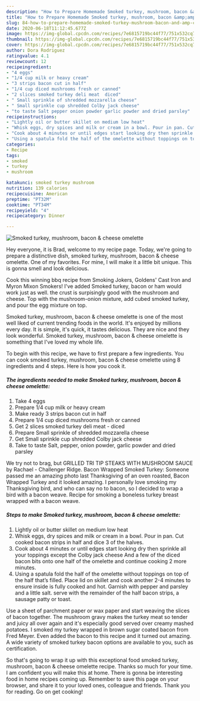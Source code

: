 ```yaml
---
description: "How to Prepare Homemade Smoked turkey, mushroom, bacon &amp;amp; cheese omelette"
title: "How to Prepare Homemade Smoked turkey, mushroom, bacon &amp;amp; cheese omelette"
slug: 84-how-to-prepare-homemade-smoked-turkey-mushroom-bacon-and-amp-cheese-omelette
date: 2020-06-18T11:12:45.677Z
image: https://img-global.cpcdn.com/recipes/7e6815719bc44f77/751x532cq70/smoked-turkey-mushroom-bacon-cheese-omelette-recipe-main-photo.jpg
thumbnail: https://img-global.cpcdn.com/recipes/7e6815719bc44f77/751x532cq70/smoked-turkey-mushroom-bacon-cheese-omelette-recipe-main-photo.jpg
cover: https://img-global.cpcdn.com/recipes/7e6815719bc44f77/751x532cq70/smoked-turkey-mushroom-bacon-cheese-omelette-recipe-main-photo.jpg
author: Dora Rodriguez
ratingvalue: 4.1
reviewcount: 12
recipeingredient:
- "4 eggs"
- "1/4 cup milk or heavy cream"
- "3 strips bacon cut in half"
- "1/4 cup diced mushrooms fresh or canned"
- "2 slices smoked turkey deli meat  diced"
- " Small sprinkle of shredded mozzarella cheese"
- " Small sprinkle cup shredded Colby jack cheese"
- "to taste Salt pepper onion powder garlic powder and dried parsley"
recipeinstructions:
- "Lightly oil or butter skillet on medium low heat"
- "Whisk eggs, dry spices and milk or cream in a bowl. Pour in pan. Cut cooked bacon strips in half and dice 3 of the halves."
- "Cook about 4 minutes or until edges start looking dry then sprinkle all your toppings except the Colby jack cheese And a few of the diced bacon bits onto one half of the omelette and continue cooking 2 more minutes."
- "Using a spatula fold the half of the omelette without toppings on top of the half that’s filled. Place lid on skillet and cook another 2-4 minutes to ensure inside is fully cooked and hot. Garnish with pepper and parsley and a little salt. serve with the remainder of the half bacon strips, a sausage patty or toast."
categories:
- Recipe
tags:
- smoked
- turkey
- mushroom

katakunci: smoked turkey mushroom 
nutrition: 139 calories
recipecuisine: American
preptime: "PT32M"
cooktime: "PT34M"
recipeyield: "4"
recipecategory: Dinner

---
```



![Smoked turkey, mushroom, bacon &amp; cheese omelette](https://img-global.cpcdn.com/recipes/7e6815719bc44f77/751x532cq70/smoked-turkey-mushroom-bacon-cheese-omelette-recipe-main-photo.jpg)

Hey everyone, it is Brad, welcome to my recipe page. Today, we're going to prepare a distinctive dish, smoked turkey, mushroom, bacon &amp; cheese omelette. One of my favorites. For mine, I will make it a little bit unique. This is gonna smell and look delicious.

Cook this winning bbq recipe from Smoking Jokers, Goldens&#39; Cast Iron and Myron Mixon Smokers! I&#39;ve added Smoked turkey, bacon or ham would work just as well. the crust is surpisingly good with the mushroom and cheese. Top with the mushroom-onion mixture, add cubed smoked turkey, and pour the egg mixture on top.

Smoked turkey, mushroom, bacon &amp; cheese omelette is one of the most well liked of current trending foods in the world. It's enjoyed by millions every day. It is simple, it's quick, it tastes delicious. They are nice and they look wonderful. Smoked turkey, mushroom, bacon &amp; cheese omelette is something that I've loved my whole life.


To begin with this recipe, we have to first prepare a few ingredients. You can cook smoked turkey, mushroom, bacon &amp; cheese omelette using 8 ingredients and 4 steps. Here is how you cook it.

<!--inarticleads1-->

##### The ingredients needed to make Smoked turkey, mushroom, bacon &amp; cheese omelette:

1. Take 4 eggs
1. Prepare 1/4 cup milk or heavy cream
1. Make ready 3 strips bacon cut in half
1. Prepare 1/4 cup diced mushrooms fresh or canned
1. Get 2 slices smoked turkey deli meat - diced
1. Prepare  Small sprinkle of shredded mozzarella cheese
1. Get  Small sprinkle cup shredded Colby jack cheese
1. Take to taste Salt, pepper, onion powder, garlic powder and dried parsley


We try not to brag, but GRILLED TRI TIP STEAKS WITH MUSHROOM SAUCE by Rachael - Challenger Ridge. Bacon Wrapped Smoked Turkey: Someone passed me an amazing photo last Thanksgiving of an oven roasted, Bacon Wrapped Turkey and it looked amazing. I personally love smoking my Thanksgiving bird, and who can say no to bacon, so I decided to wrap a bird with a bacon weave. Recipe for smoking a boneless turkey breast wrapped with a bacon weave. 

<!--inarticleads2-->

##### Steps to make Smoked turkey, mushroom, bacon &amp; cheese omelette:

1. Lightly oil or butter skillet on medium low heat
1. Whisk eggs, dry spices and milk or cream in a bowl. Pour in pan. Cut cooked bacon strips in half and dice 3 of the halves.
1. Cook about 4 minutes or until edges start looking dry then sprinkle all your toppings except the Colby jack cheese And a few of the diced bacon bits onto one half of the omelette and continue cooking 2 more minutes.
1. Using a spatula fold the half of the omelette without toppings on top of the half that’s filled. Place lid on skillet and cook another 2-4 minutes to ensure inside is fully cooked and hot. Garnish with pepper and parsley and a little salt. serve with the remainder of the half bacon strips, a sausage patty or toast.


Use a sheet of parchment paper or wax paper and start weaving the slices of bacon together. The mushroom gravy makes the turkey meat so tender and juicy all over again and it&#39;s especially good served over creamy mashed potatoes. I smoked my turkey wrapped in brown sugar coated bacon from Fred Meyer. Even added the bacon to this recipe and it turned out amazing. A wide variety of smoked turkey bacon options are available to you, such as certification. 

So that's going to wrap it up with this exceptional food smoked turkey, mushroom, bacon &amp; cheese omelette recipe. Thanks so much for your time. I am confident you will make this at home. There is gonna be interesting food in home recipes coming up. Remember to save this page on your browser, and share it to your loved ones, colleague and friends. Thank you for reading. Go on get cooking!

